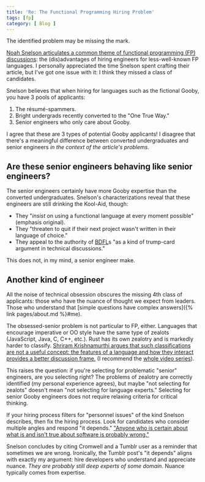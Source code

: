 ```yaml
---
title: 'Re: The Functional Programming Hiring Problem'
tags: [fp]
category: [ Blog ]
---
```


The identified problem may be missing the mark.

[Noah Snelson articulates a common theme of functional programming (FP)
discussions](https://blog.janissary.xyz/posts/hiring-functional-programming):
the (dis)advantages of hiring engineers for less-well-known FP languages. I
personally appreciated the time Snelson spent crafting their article, but I've
got one issue with it: I think they missed a class of candidates.

Snelson believes that when hiring for languages such as the fictional Gooby, you
have 3 pools of applicants:

1. The résumé-spammers.
1. Bright undergrads recently converted to the "One True Way."
1. Senior engineers who only care about Gooby.

I agree that these are 3 types of potential Gooby applicants! I disagree that
there's a meaningful difference between converted undergraduates and senior
engineers _in the context of the article's problems._

## Are these senior engineers behaving like senior engineers?

The senior engineers certainly have more Gooby expertise than the converted
undergraduates. Snelson's characterizations reveal that these engineers are
still drinking the Kool-Aid, though:

- They "_insist_ on using a functional language at every moment possible"
  (emphasis original).
- They "threaten to quit if their next project wasn't written in their language
  of choice."
- They appeal to the authority of
  [BDFL](https://en.wikipedia.org/wiki/Benevolent_dictator_for_life)s "as a kind
  of trump-card argument in technical discussions."

This does not, in my mind, a senior engineer make.

## Another kind of engineer

All the noise of technical obsession obscures the missing 4th class of
applicants: those who have the nuance of thought we expect from leaders. Those
who understand that [simple questions have complex answers]({% link
pages/about.md %}#me).

The obsessed-senior problem is not particular to FP, either. Languages that
encourage imperative or OO style  have the same type of zealots (JavaScript,
Java, C, C++, etc.). Rust has its own zealotry and is markedly harder to
classify. [Shriram Krishnamurthi argues that such classifications are not a
useful concept: the features of a language and how they interact provides a
better discussion
frame.](https://cs.brown.edu/courses/cs173/2012/Videos/2012-09-05/2012-09-05.m4v)
(I recommend the [whole video
series](https://cs.brown.edu/courses/csci1730/2012/Videos/)).

This raises the question: if you're selecting for problematic "senior"
engineers, are you selecting right? The problems of zealotry are correctly
identified (my personal experience agrees), but maybe "not selecting for
zealots" doesn't mean "not selecting for language experts." Selecting for senior
Gooby engineers does not require relaxing criteria for critical thinking.

If your hiring process filters for "personnel issues" of the kind Snelson
describes, then fix the hiring process. Look for candidates who consider
multiple angles and respond "it depends." ["Anyone who is certain about what is
and isn't true about software is probably
wrong."](https://www.hillelwayne.com/talks/ese/)

Snelson concludes by citing Cromwell and a Tumblr user as a reminder that
sometimes we are wrong. Ironically, the Tumblr post's "it depends" aligns with
exactly my argument: hire developers who understand and appreciate nuance. _They
are probably still deep experts of some domain_. Nuance typically comes from
expertise.
